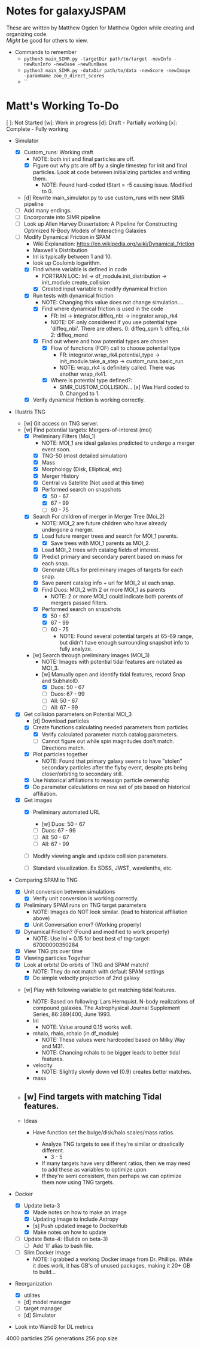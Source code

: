 # Notes for galaxyJSPAM
These are written by Matthew Ogden for Matthew Ogden while creating and organizing code.  
*Might* be good for others to view.
    
- Commands to remember
    - `python3 main_SIMR.py -targetDir path/to/target -newInfo -newRunInfo -newBase -newRunBase` 
    - `python3 main_SIMR.py -dataDir path/to/data -newScore -newImage -paramName zoo_0_direct_scores`
    -  ``

# Matt's Working To-Do
[ ]: Not Started
[w]: Work in progress
[d]: Draft - Partially working
[x]: Complete - Fully working

- Simulator
  - [x] Custom_runs: Working draft 
    - NOTE: both init and final particles are off.
    - [x] Figure out why pts are off by a single timestep for init and final particles.  Look at code between initializing particles and writing them.
      - NOTE: Found hard-coded tStart = -5 causing issue.  Modified to 0.
  - [d] Rewrite main_simulator.py to use custom_runs with new SIMR pipeline
  - [ ] Add many endings.
  - [ ] Encorporate into SIMR pipeline
  - [ ] Look up Allen Harvey Dissertation: A Pipeline for Constructing Optimized N-Body Models of Interacting Galaxies
  - [ ] Modify Dynamical Friction in SPAM
      - Wiki Explanation: https://en.wikipedia.org/wiki/Dynamical_friction
      - Maxwell's Distribution
      - lnl is typically between 1 and 10.
      - look up Coulomb logarithm.
    - [x] Find where variable is defined in code
      - FORTRAN LOC: lnl -> df_module.init_distribution -> init_module.create_collision
      - [x] Created input variable to modify dynamical friction
    - [x] Run tests with dynamical friction
        - NOTE: Changing this value does not change simulation....
      - [x] Find where dynamical friction is used in the code
        - FR: lnl -> integrator.diffeq_nbi -> inegrator.wrap_rk4
        - NOTE: DF only considered if you use potential type 'diffeq_nbi'.  There are others.
          0: diffeq_spm
          1: diffeq_nbi
          2: diffeq_mond
      - [x] Find out where and how potential types are chosen
        - [x] Flow of functions (FOF) call to choose potential type
          - FR: integrator.wrap_rk4.potential_type -> init_module.take_a_step -> custom_runs.basic_run
          - NOTE: wrap_rk4 is definitely called.  There was another wrap_rk41.
        - [x] Where is potential type defined?: 
          - SIMR_CUSTOM_COLLISION...
          [x] Was Hard coded to 0.  Changed to 1.
    - [x] Verify dynamical friction is working correctly.

- Illustris TNG
    - [w] Git access on TNG server.
    - [w] Find potential targets: Mergers-of-interest (moi)
        - [x] Preliminary Filters (Moi_1)
            - NOTE: MOI_1 are ideal galaxies predicted to undergo a merger event soon.
            - [x] TNG-50 (most detailed simulation)
            - [x] Mass
            - [x] Morphology (Disk, Elliptical, etc)
            - [x] Merger History
            - [x] Central vs Satellite (Not used at this time)
            - [x] Performed search on snapshots
                - [x] 50 - 67
                - [x] 67 - 99
                - [ ] 60 - 75
                
        - [x] Search For children of merger in Merger Tree (Moi_2)
            - NOTE: MOI_2 are future children who have already undergone a merger. 
            - [x] Load future merger trees and search for MOI_1 parents.
                - [x] Save trees with MOI_1 parents as MOI_2. 
            - [x] Load MOI_2 trees with catalog fields of interest.
            - [x] Predict primary and secondary parent based on mass for each snap.
            - [x] Generate URLs for preliminary images of targets for each snap.
            - [x] Save parent catalog info + url for MOI_2 at each snap.
            - [x] Find Duos: MOI_2 with 2 or more MOI_1 as parents
                - NOTE: 2 or more MOI_1 could indicate both parents of mergers passed filters. 
            - [x] Performed search on snapshots
                - [x] 50 - 67
                - [x] 67 - 99
                - [ ] 60 - 75
                    - NOTE: Found several potential targets at 65-69 range, but didn't have enough surrounding snapshot info to fully analyze.
                    
        - [w] Search through preliminary images (MOI_3)
            - NOTE: Images with potential tidal features are notated as MOI_3.
            - [w] Manually open and identify tidal features, record Snap and SubhaloID.
                - [x] Duos: 50 - 67
                - [ ] Duos: 67 - 99
                - [ ] All: 50 - 67
                - [ ] All: 67 - 99
 
    - [x] Get collision parameters on Potential MOI_3
        - [d] Download particles
        - [x] Create functions calculating needed parameters from particles
            - [x] Verify calculated parameter match catalog parameters.
            - [ ] Cannot figure out while spin magnitudes don't match.  Directions match.
        - [x] Plot particles together
            - NOTE: Found that primary galaxy seems to have "stolen" secondary particles after the flyby event, despite pts being closer/orbiting to secondary still.
        - [x] Use historical affiliations to reassign particle ownership
        - [x] Do parameter calculations on new set of pts based on historical affiliation.

    - [x] Get images
        - [x] Preliminary automated URL
            - [w] Duos: 50 - 67
            - [ ] Duos: 67 - 99
            - [ ] All: 50 - 67
            - [ ] All: 67 - 99
        - [ ] Modify viewing angle and update collision parameters.
        - [ ] Standard visualization.  Ex SDSS, JWST, wavelenths, etc. 


- Comparing SPAM to TNG
    - [x] Unit conversion between simulations
        - [x] Verify unit conversion is working correctly.   
    - [x] Preliminary SPAM runs on TNG target parameters
        - NOTE: Images do NOT look similar. (lead to historical affiliation above)
        - [x] Unit Conversation error?  (Working properly)
    - [x] Dynamical Friction? (Found and modified to work properly)
        - NOTE: Use lnl = 0.15 for best best of tng-target: 67000000350284    
    - [x] View TNG pts over time
    - [x] Viewing particles Together 
    - [x] Look at orbits!  Do orbits of TNG and SPAM match?
        - NOTE: They do not match with default SPAM settings
        - [x] Do simple velocity projection of 2nd galaxy  
    - [w] Play with following variable to get matching tidal features.
        - NOTE: Based on following: Lars Hernquist. N-body realizations of compound galaxies. The Astrophysical Journal Supplement Series, 86:389{400, June 1993.
        - lnl 
            - NOTE: Value around 0.15 works well.
        - mhalo, rhalo, rchalo (in df_module)
            - NOTE: These values were hardcoded based on Milky Way and M31.
            - NOTE: Chancing rchalo to be bigger leads to better tidal features.
        - velocity
            - NOTE: Slightly slowly down vel (0.9) creates better matches.
        - mass
    - [w] Find targets with matching Tidal features.
        - 

  
  - Ideas
    - Have function set the bulge/disk/halo scales/mass ratios.  
      
      - Analyze TNG targets to see if they're similar or drastically different.
        - 3 - 5
      - If many targets have very different ratios, then we may need to add these as variables to optimize upon
      - If they're semi consistent, then perhaps we can optimize them now using TNG targets.  


- Docker
  - [x] Update beta-3
    - [x] Made notes on how to make an image
    - [x] Updating image to include Astropy
    - [s] Push updated image to DockerHub
    - [x] Make notes on how to update
  - [ ] Update Beta-4: (Builds on beta-3)
    - [ ] Add 'll' alias to bash file.
  - [ ] Slim Docker Image
    - NOTE:  I grabbed a working Docker image from Dr. Phillips.  While it does work, it has GB's of unused packages, making it 20+ GB to build... 

- Reorganization
  - [x] utilites
  - [d] model manager
  - [ ] target manager
  - [d] Simulator

- Look into WandB for DL metrics




4000 particles
256 generations
256 pop size
